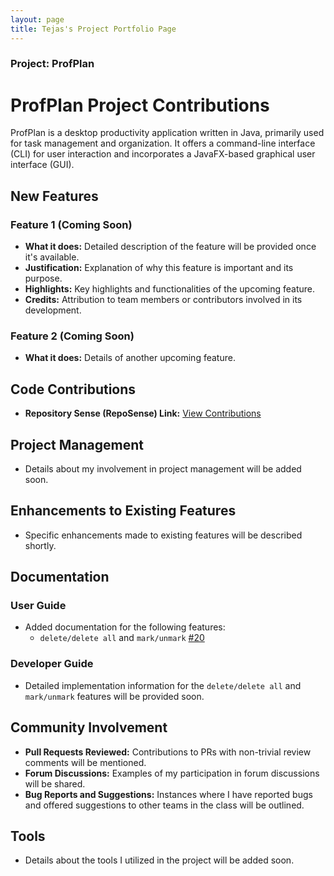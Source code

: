 ```yaml
---
layout: page
title: Tejas's Project Portfolio Page
---
```


### Project: ProfPlan
# ProfPlan Project Contributions

ProfPlan is a desktop productivity application written in Java, primarily used for task management and organization. It offers a command-line interface (CLI) for user interaction and incorporates a JavaFX-based graphical user interface (GUI).

## New Features

### Feature 1 (Coming Soon)

- **What it does:** Detailed description of the feature will be provided once it's available.
- **Justification:** Explanation of why this feature is important and its purpose.
- **Highlights:** Key highlights and functionalities of the upcoming feature.
- **Credits:** Attribution to team members or contributors involved in its development.

### Feature 2 (Coming Soon)

- **What it does:** Details of another upcoming feature.

## Code Contributions

- **Repository Sense (RepoSense) Link:** [View Contributions](https://nus-cs2103-ay2324s1.github.io/tp-dashboard/?search=newway1814&breakdown=true)

## Project Management

- Details about my involvement in project management will be added soon.

## Enhancements to Existing Features

- Specific enhancements made to existing features will be described shortly.

## Documentation

### User Guide

- Added documentation for the following features:
    - `delete/delete all` and `mark/unmark` [#20](https://github.com/AY2324S1-CS2103T-W15-1/tp/issues/20)

### Developer Guide

- Detailed implementation information for the `delete/delete all` and `mark/unmark` features will be provided soon.

## Community Involvement

- **Pull Requests Reviewed:** Contributions to PRs with non-trivial review comments will be mentioned.
- **Forum Discussions:** Examples of my participation in forum discussions will be shared.
- **Bug Reports and Suggestions:** Instances where I have reported bugs and offered suggestions to other teams in the class will be outlined.

## Tools

- Details about the tools I utilized in the project will be added soon.


